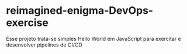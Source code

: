 # reimagined-enigma-DevOps-exercise
Esse projeto trata-se simples Hello World em JavaScript para exercitar e desenvolver pipelines de CI/CD
